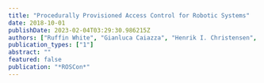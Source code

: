 ```yaml
---
title: "Procedurally Provisioned Access Control for Robotic Systems"
date: 2018-10-01
publishDate: 2023-02-04T03:29:30.986215Z
authors: ["Ruffin White", "Gianluca Caiazza", "Henrik I. Christensen", "Agostino Cortesi"]
publication_types: ["1"]
abstract: ""
featured: false
publication: "*ROSCon*"
---
```


